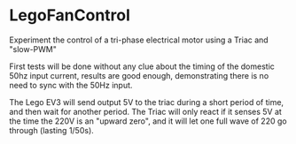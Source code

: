 # LegoFanControl
Experiment the control of a tri-phase electrical motor using a Triac and "slow-PWM" 

First tests will be done without any clue about the timing of the domestic 50hz input current, results are good enough, demonstrating there is no need to sync with the 50Hz input.

The Lego EV3 will send output 5V to the triac during a short period of time, and then wait for another period.  The Triac will only react if it senses 5V at the time the 220V is an "upward zero", and it will let one full wave of 220 go through (lasting 1/50s).
